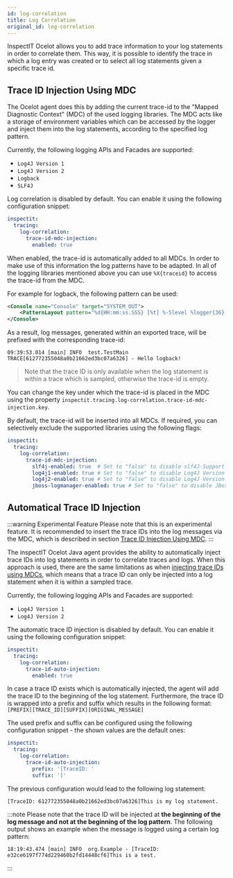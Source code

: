 ```yaml
---
id: log-correlation
title: Log Correlation
original_id: log-correlation
---
```


InspectIT Ocelot allows you to add trace information to your log statements in order to correlate them.
This way, it is possible to identify the trace in which a log entry was created or to select all log statements given a specific trace id.

## Trace ID Injection Using MDC

The Ocelot agent does this by adding the current trace-id to the "Mapped Diagnostic Context" (MDC) of the used logging libraries.
The MDC acts like a storage of environment variables which can be accessed by the logger and inject them into the log statements, according to the specified log pattern.

Currently, the following logging APIs and Facades are supported:
* `Log4J Version 1`
* `Log4J Version 2`
* `Logback`
* `SLF4J`

Log correlation is disabled by default. You can enable it using the following configuration snippet:
```yaml
inspectit:
  tracing:
    log-correlation:
      trace-id-mdc-injection:
        enabled: true
```

When enabled, the trace-id is automatically added to all MDCs.
In order to make use of this information the log patterns have to be adapted.
In all of the logging libraries mentioned above you can use `%X{traceid}` to access the trace-id from the MDC.

For example for logback, the following pattern can be used:
```xml
<Console name="Console" target="SYSTEM_OUT">
    <PatternLayout pattern="%d{HH:mm:ss.SSS} [%t] %-5level %logger{36} TRACE[%X{traceid}] - %msg%n"/>
</Console>
```

As a result, log messages, generated within an exported trace, will be prefixed with the corresponding trace-id:

```text
09:39:53.014 [main] INFO  test.TestMain TRACE[612772355048a0b21662ed3bc07a6326] - Hello logback!
```

> Note that the trace ID is only available when the log statement is within a trace which is sampled, otherwise the trace-id is empty.

You can change the key under which the trace-id is placed in the MDC using the property `inspectit.tracing.log-correlation.trace-id-mdc-injection.key`.

By default, the trace-id will be inserted into all MDCs. If required, you can selectively exclude the supported libraries using the following flags:
```yaml
inspectit:
  tracing:
    log-correlation:
      trace-id-mdc-injection:
        slf4j-enabled: true  # Set to "false" to disable slf4J-Support
        log4j1-enabled: true # Set to "false" to disable Log4J Version 1 Support
        log4j2-enabled: true # Set to "false" to disable Log4J Version 2 Support
        jboss-logmanager-enabled: true # Set to "false" to disable JBoss Logmanager support
```
    
        
        
## Automatical Trace ID Injection

:::warning Experimental Feature
Please note that this is an experimental feature.
It is recommended to insert the trace IDs into the log messages via the MDC, which is described in section [Trace ID Injection Using MDC](#trace-id-injection-using-mdc).
:::

The inspectIT Ocelot Java agent provides the ability to automatically inject trace IDs into log statements in order to correlate traces and logs. When this approach is used, there are the same limitations as when [injecting trace IDs using MDCs](#trace-id-injection-using-mdc), which means that a trace ID can only be injected into a log statement when it is within a sampled trace.

Currently, the following logging APIs and Facades are supported:
* `Log4J Version 1`
* `Log4J Version 2`

The automatic trace ID injection is disabled by default. You can enable it using the following configuration snippet:
```yaml
inspectit:
  tracing:
    log-correlation:
      trace-id-auto-injection:
        enabled: true
```

In case a trace ID exists which is automatically injected, the agent will add the trace ID to the beginning of the log statement. Furthermore, the trace ID is wrapped into a prefix and suffix which results in the following format: `[PREFIX][TRACE_ID][SUFFIX][ORIGINAL_MESSAGE]`

The used prefix and suffix can be configured using the following configuration snippet - the shown values are the default ones: 

```yaml
inspectit:
  tracing:
    log-correlation:
      trace-id-auto-injection:
        prefix: '[TraceID: '
        suffix: ']'
```

The previous configuration would lead to the following log statement:

```text
[TraceID: 612772355048a0b21662ed3bc07a6326]This is my log statement.
```

:::note
Please note that the trace ID will be injected at **the beginning of the log message and not at the beginning of the log pattern**.
The following output shows an example when the message is logged using a certain log pattern:

```text
18:19:43.474 [main] INFO  org.Example - [TraceID: e32ce6197f774d229460b2fd14448cf6]This is a test.
```
:::
